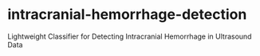 # intracranial-hemorrhage-detection
Lightweight Classifier for Detecting Intracranial Hemorrhage in Ultrasound Data
